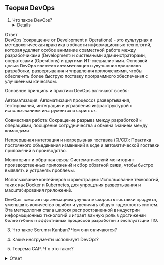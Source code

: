## Теория DevOps

1. Что такое DevOps?
   <details>
  <summary>Ответ</summary>
   DevOps (сокращение от Development и Operations) - это культурная и методологическая практика в области информационных технологий, которая уделяет особое внимание совместной работе между разработчиками (Development) и системными администраторами, операторами (Operations) и другими ИТ-специалистами. Основной целью DevOps является автоматизация и улучшение процессов разработки, развертывания и управления приложениями, чтобы обеспечить более быструю поставку программного обеспечения с улучшенным качеством.

Основные принципы и практики DevOps включают в себя:

Автоматизация: Автоматизация процессов развертывания, тестирования, интеграции и управления инфраструктурой с использованием инструментов и скриптов.

Совместная работа: Сокращение разрыва между разработкой и операциями, поощрение сотрудничества и обмена знанием между командами.

Непрерывная интеграция и непрерывная поставка (CI/CD): Практика постоянного объединения изменений в коде и автоматической поставки приложений в производство.

Мониторинг и обратная связь: Систематический мониторинг производственных приложений и сбор обратной связи, чтобы быстро выявлять и устранять проблемы.

Использование контейнеров и оркестрации: Использование технологий, таких как Docker и Kubernetes, для упрощения развертывания и масштабирования приложений.

DevOps помогает организациям улучшить скорость поставки продукта, уменьшить количество ошибок и увеличить общую надежность систем. Эта методология стала широко распространенной в индустрии информационных технологий и играет важную роль в достижении более гибких и эффективных процессов разработки и эксплуатации ПО.

</details>

3. Что такое Scrum и Kanban? Чем они отличаются?

4. Какие инструменты использует DevOps?

5. Теорема САР. Что это такое?

<details>
  <summary>Ответ</summary>

Теорема CAP (известная также как теорема Брюера) — эвристическое утверждение о том, что в любой реализации распределённых вычислений возможно обеспечить не более двух из трёх следующих свойств:

- Согласованность данных (англ. consistency) — во всех вычислительных узлах в один момент времени данные не противоречат друг другу;
- Доступность (англ. availability) — любой запрос к распределённой системе завершается корректным откликом, однако без гарантии, что ответы всех узлов системы совпадают;
- Устойчивость к разделению (англ. partition tolerance) — расщепление распределённой системы на несколько изолированных секций не приводит к некорректности отклика от каждой из секций.

</details>

